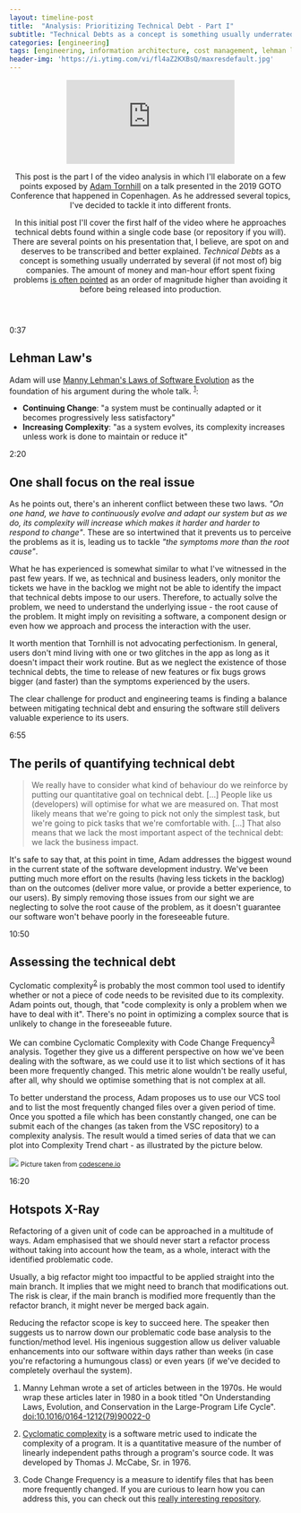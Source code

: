```yaml
---
layout: timeline-post
title:  "Analysis: Prioritizing Technical Debt - Part I"
subtitle: "Technical Debts as a concept is something usually underrated by several (if not most of) big companies. The amount of money and man-hour effort spent fixing problems is often pointed as an order of magnitude higher than avoiding it before being released into production."
categories: [engineering]
tags: [engineering, information architecture, cost management, lehman law, git, static code analysis]
header-img: 'https://i.ytimg.com/vi/fl4aZ2KXBsQ/maxresdefault.jpg'
---
```


<header class="briefing">
<div class="video">
<iframe class="video" id="youtube-video"
    src="https://www.youtube-nocookie.com/embed/fl4aZ2KXBsQ?enablejsapi=1&modestbranding=1"
    frameborder="0" allow="accelerometer; autoplay; encrypted-media; gyroscope; picture-in-picture" allowfullscreen></iframe></div>
<p>
    This post is the part I of the video analysis in which I'll elaborate on a few points exposed by
    <a href="https://empear.com/blog/">Adam Tornhill</a> on a talk presented in the 2019 GOTO Conference
    that happened in Copenhagen. As he addressed several topics, I've decided to tackle it into different fronts.</p>
<p> In this initial post I'll cover the first half of the video where he approaches technical debts found
    within a single code base (or repository if you will). There are several points on his presentation
    that, I believe, are spot on and deserves to be transcribed and better explained. <i>Technical Debts</i>
    as a concept is something usually underrated by several (if not most of) big companies. The amount of
    money and man-hour effort spent fixing problems
    <a href="https://softwareengineering.stackexchange.com/questions/133824/is-it-significantly-costlier-to-fix-a-bug-at-the-end-of-the-project">
    is often pointed</a> as an order of magnitude higher than avoiding it before being released into production.</p>
</header>

<article class="timeline">
    <section>
        <time>0:37</time>
        <h2>Lehman Law's</h2>
        <p>Adam will use <a href="https://en.wikipedia.org/wiki/Lehman%27s_laws_of_software_evolution">Manny Lehman's Laws of Software Evolution</a> as the foundation of his argument during the whole talk. <sup id="fnref:1"><a href="#fn:1" class="footnote">1</a></sup>:</p>
        <ul>
            <li><b>Continuing Change</b>: "a system must be continually adapted or it becomes progressively less satisfactory"</li>
            <li><b>Increasing Complexity</b>: "as a system evolves, its complexity increases unless work is done to maintain or reduce it"</li>
        </ul>
    </section>
    <section>
        <time>2:20</time>
        <h2>One shall focus on the real issue</h2>
        <p>
            As he points out, there's an inherent conflict between these two laws. <i>"On one hand, we have to continuously evolve and adapt
            our system but as we do, its complexity will increase which makes it harder and harder to respond to change"</i>. These are so
            intertwined that it prevents us to perceive the problems as it is, leading us to tackle <i>"the symptoms more than the root cause"</i>.
        </p>
        <p>
            What he has experienced is somewhat similar to what I've witnessed in the past few years. If we, as technical and business leaders,
            only monitor the tickets we have in the backlog we might not be able to identify the impact that technical debts impose to our users.
            Therefore, to actually solve the problem, we need to understand the underlying issue - the root cause of the problem. It might imply
            on revisiting a software, a component design or even how we approach and process the interaction with the user.
        </p>
        <p>
            It worth mention that Tornhill is not advocating perfectionism. In general, users don't mind living with one or two glitches in the app
            as long as it doesn't impact their work routine. But as we neglect the existence of those technical debts, the time to release of new
            features or fix bugs grows bigger (and faster) than the symptoms experienced by the users.      
        </p>
        <p>
            The clear challenge for product and engineering teams is finding a balance between mitigating technical debt and
            ensuring the software still delivers valuable experience to its users.
        </p>
    </section>
    <section>
        <time>6:55</time>
        <h2>The perils of quantifying technical debt</h2>
        <blockquote class="quote">
            <p>We really have to consider what kind of behaviour do we reinforce by putting our quantitative goal 
                on technical debt. [...] People like us (developers) will optimise for what we are measured on. That
                most likely means that we're going to pick not only the simplest task, but we're going to pick tasks
                that we're comfortable with. [...] That also means that we lack the most important aspect of the
                technical debt: we lack the business impact.</p>
        </blockquote>
        <p>It's safe to say that, at this point in time, Adam addresses the biggest wound in the current state of the software
            development industry. We've been putting much more effort on the results (having less tickets in the backlog) than
            on the outcomes (deliver more value, or provide a better experience, to our users). By simply removing those issues
            from our sight we are neglecting to solve the root cause of the problem, as it doesn't guarantee our software won't behave
            poorly in the foreseeable future.</p>
    </section>
    <section>
        <time>10:50</time>
        <h2>Assessing the technical debt</h2>
        <p>Cyclomatic complexity<sup id="fnref:2"><a href="#fn:2" class="footnote">2</a></sup> is probably the most common tool
            used to identify whether or not a piece of code needs to be revisited due to its complexity. Adam points out, though,
            that "code complexity is only a problem when we have to deal with it". There's no point in optimizing a complex source
            that is unlikely to change in the foreseeable future.</p>
        <p>We can combine Cyclomatic Complexity with Code Change Frequency<sup id="fnref:3"><a href="#fn:3" class="footnote">3</a></sup>
            analysis. Together they give us a different perspective on how we've been dealing with the software, as we could use it
            to list which sections of it has been more frequently changed. This metric alone wouldn't be really useful, after all,
            why should we optimise something that is not complex at all.</p>
        <p>To better understand the process, Adam proposes us to use our VCS tool and to list the most frequently changed files over
            a given period of time. Once you spotted a file which has been constantly changed, one can be submit each of the changes
            (as taken from the VSC repository) to a complexity analysis. The result would a timed series of data that we can plot into Complexity Trend
            chart - as illustrated by the picture below.</p>
        <p class="image">
            <img src="https://codescene.io/docs/_images/ComplexityTrendSingleSample.png">
            <small>Picture taken from <a href="https://codescene.io/docs/guides/technical/complexity-trends.html">codescene.io</a></small>
        </p>
    </section>
    <section>
        <time>16:20</time>
        <h2>Hotspots X-Ray</h2>
        <p>Refactoring of a given unit of code can be approached in a multitude of ways. Adam emphasised that we should never start
            a refactor process without taking into account how the team, as a whole, interact with the identified problematic code.</p>
        <p>Usually, a big refactor might too impactful to be applied straight into the main branch. It implies that we might need to
            branch that modifications out. The risk is clear, if the main branch is modified more frequently than the refactor branch,
            it might never be merged back again.</p>
        <p>Reducing the refactor scope is key to succeed here. The speaker then suggests us to narrow down our problematic code base
            analysis to the function/method level. His ingenious suggestion allow us deliver valuable enhancements into our software
            within days rather than weeks (in case you're refactoring a humungous class) or even years (if we've decided to completely
            overhaul the system).</p>
    </section>
</article>

<div class="footnotes">
  <ol>
    <li id="fn:1">
        <p>Manny Lehman wrote a set of articles between in the 1970s. He would wrap these articles later in 1980 in a book titled "On Understanding Laws, Evolution, and Conservation in the Large-Program Life Cycle". <a href="https://doi.org/10.1016%2F0164-1212%2879%2990022-0">doi:10.1016/0164-1212(79)90022-0</a></p>
    </li>
    <li id="fn:2">
        <p><a href="https://en.wikipedia.org/wiki/Cyclomatic_complexity">Cyclomatic complexity</a> is a software metric used to indicate the complexity of a program. It is a quantitative measure of the number of linearly independent paths through a program's source code. It was developed by Thomas J. McCabe, Sr. in 1976.</p>
    </li>
    <li id="fn:3">
        <p>Code Change Frequency is a measure to identify files that has been more frequently changed. If you are curious
            to learn how you can address this, you can check out this <a href="https://github.com/bcarlso/defect-density-heatmap">
            really interesting repository</a>.</p>
    </li>
    
  </ol>
</div>